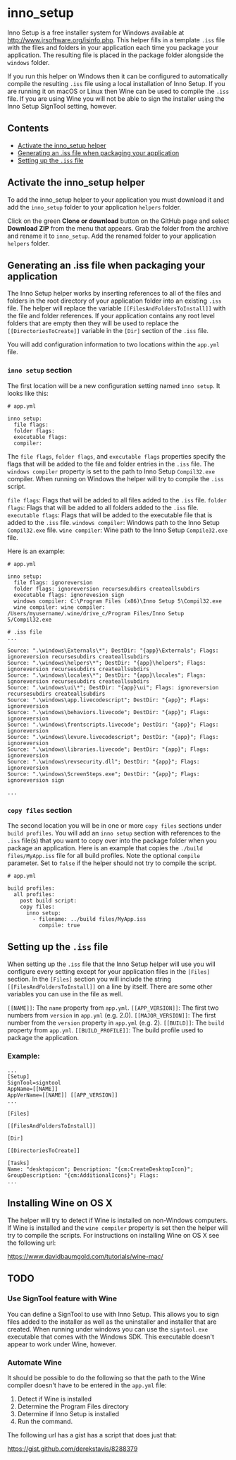 # inno_setup

Inno Setup is a free installer system for Windows available at http://www.jrsoftware.org/isinfo.php. This helper fills in a template `.iss` file with the files and folders in your application each time you package your application. The resulting file is placed in the package folder alongside the `windows` folder.

If you run this helper on Windows then it can be configured to automatically compile the resulting `.iss` file using a local installation of Inno Setup. If you are running it on macOS or Linux then Wine can be used to compile the `.iss` file. If you are using Wine you will not be able to sign the installer using the Inno Setup SignTool setting, however.

## Contents

* [Activate the inno_setup helper](#activate-the-inno_setup-helper)
* [Generating an .iss file when packaging your application](#generating-an-iss-file-when-packaging-your-application)
* [Setting up the `.iss` file](#setting-up-the-iss-file)

## Activate the inno_setup helper

To add the inno_setup helper to your application you must download it and add the `inno_setup` folder to your application `helpers` folder.

Click on the green **Clone or download** button on the GitHub page and select **Download ZIP** from the menu that appears. Grab the folder from the archive and rename it to `inno_setup`. Add the renamed folder to your application `helpers` folder.

## Generating an .iss file when packaging your application

The Inno Setup helper works by inserting references to all of the files and folders in the root directory of your application folder into an existing `.iss` file. The helper will replace the variable `[[FilesAndFoldersToInstall]]` with the file and folder references. If your application contains any root level folders that are empty then they will be used to replace the `[[DirectoriesToCreate]]` variable in the `[Dir]` section of the `.iss` file.

You will add configuration information to two locations within the `app.yml` file.

### `inno setup` section

The first location will be a new configuration setting named `inno setup`. It looks like this:

```
# app.yml

inno setup:
  file flags:
  folder flags:
  executable flags:
  compiler:
```

The `file flags`, `folder flags`, and `executable flags` properties specify the flags that will be added to the file and folder entries in the `.iss` file. The `windows compiler` property is set to the path to Inno Setup `Compil32.exe` compiler. When running on Windows the helper will try to compile the `.iss` script.

`file flags`: Flags that will be added to all files added to the `.iss` file.
`folder flags`: Flags that will be added to all folders added to the `.iss` file.
`executable flags`: Flags that will be added to the executable file that is added to the `.iss` file.
`windows compiler`: Windows path to the Inno Setup `Compil32.exe` file.
`wine compiler`: Wine path to the Inno Setup `Compile32.exe` file.

Here is an example:

```
# app.yml

inno setup:
  file flags: ignoreversion
  folder flags: ignoreversion recursesubdirs createallsubdirs
  executable flags: ignorevesion sign
  windows compiler: C:\Program Files (x86)\Inno Setup 5\Compil32.exe
  wine compiler: wine compiler: /Users/myusername/.wine/drive_c/Program Files/Inno Setup 5/Compil32.exe
```

```
# .iss file
...

Source: ".\windows\Externals\*"; DestDir: "{app}\Externals"; Flags: ignoreversion recursesubdirs createallsubdirs
Source: ".\windows\helpers\*"; DestDir: "{app}\helpers"; Flags: ignoreversion recursesubdirs createallsubdirs
Source: ".\windows\locales\*"; DestDir: "{app}\locales"; Flags: ignoreversion recursesubdirs createallsubdirs
Source: ".\windows\ui\*"; DestDir: "{app}\ui"; Flags: ignoreversion recursesubdirs createallsubdirs
Source: ".\windows\app.livecodescript"; DestDir: "{app}"; Flags: ignoreversion
Source: ".\windows\behaviors.livecode"; DestDir: "{app}"; Flags: ignoreversion
Source: ".\windows\frontscripts.livecode"; DestDir: "{app}"; Flags: ignoreversion
Source: ".\windows\levure.livecodescript"; DestDir: "{app}"; Flags: ignoreversion
Source: ".\windows\libraries.livecode"; DestDir: "{app}"; Flags: ignoreversion
Source: ".\windows\revsecurity.dll"; DestDir: "{app}"; Flags: ignoreversion
Source: ".\windows\ScreenSteps.exe"; DestDir: "{app}"; Flags: ignoreversion sign

...
```

### `copy files` section

The second location you will be in one or more `copy files` sections under `build profiles`. You will add an `inno setup` section with references to the `.iss` file(s) that you want to copy over into the package folder when you package an application. Here is an example that copies the `./build files/MyApp.iss` file for all build profiles. Note the optional `compile` parameter. Set to `false` if the helper should not try to compile the script.

```
# app.yml

build profiles:
  all profiles:
    post build script:
    copy files:
      inno setup:
        - filename: ../build files/MyApp.iss
          compile: true
```

## Setting up the `.iss` file

When setting up the `.iss` file that the Inno Setup helper will use you will configure every setting except for your application files in the `[Files]` section. In the `[Files]` section you will include the string `[[FilesAndFoldersToInstall]]` on a line by itself. There are some other variables you can use in the file as well.

`[[NAME]]`: The `name` property from `app.yml`.
`[[APP_VERSION]]`: The first two numbers from `version` in `app.yml` (e.g. 2.0).
`[[MAJOR_VERSION]]`: The first number from the `version` property in `app.yml` (e.g. 2).
`[[BUILD]]`: The `build` property from `app.yml`.
`[[BUILD_PROFILE]]`: The build profile used to package the application.


### Example:

```
...
[Setup]
SignTool=signtool
AppName=[[NAME]]
AppVerName=[[NAME]] [[APP_VERSION]]
...

[Files]

[[FilesAndFoldersToInstall]]

[Dir]

[[DirectoriesToCreate]]

[Tasks]
Name: "desktopicon"; Description: "{cm:CreateDesktopIcon}"; GroupDescription: "{cm:AdditionalIcons}"; Flags:
...
```

## Installing Wine on OS X

The helper will try to detect if Wine is installed on non-Windows computers. If Wine is installed and the `wine compiler` property is set then the helper will try to compile the scripts. For instructions on installing Wine on OS X see the following url:

https://www.davidbaumgold.com/tutorials/wine-mac/


## TODO

### Use SignTool feature with Wine

You can define a SignTool to use with Inno Setup. This allows you to sign files added to the installer as well as the uninstaller and installer that are created. When running under windows you can use the `signtool.exe` executable that comes with the Windows SDK. This executable doesn't appear to work under Wine, however.

### Automate Wine

It should be possible to do the following so that the path to the Wine compiler doesn't have to be entered in the `app.yml` file:

1. Detect if Wine is installed
2. Determine the Program Files directory
3. Determine if Inno Setup is installed
4. Run the command.

The following url has a gist has a script that does just that:

https://gist.github.com/derekstavis/8288379
